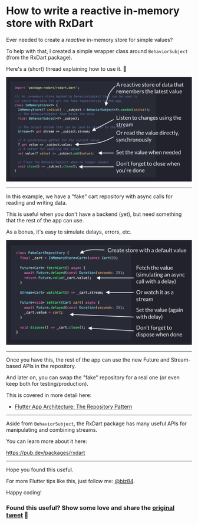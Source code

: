 # How to write a reactive in-memory store with RxDart

Ever needed to create a *reactive* in-memory store for simple values?

To help with that, I created a simple wrapper class around `BehaviorSubject` (from the RxDart package).

Here's a (short) thread explaining how to use it. 🧵

![](043.1-in-memory-store.png)

---

In this example, we have a "fake" cart repository with async calls for reading and writing data.

This is useful when you don't have a backend (yet), but need something that the rest of the app can use.

As a bonus, it's easy to simulate delays, errors, etc.

![](043.2-fake-repository.png)

---

Once you have this, the rest of the app can use the new Future and Stream-based APIs in the repository.

And later on, you can swap the "fake" repository for a real one (or even keep both for testing/production).

This is covered in more detail here:

- [Flutter App Architecture: The Repository Pattern](https://codewithandrea.com/articles/flutter-repository-pattern/)

---

Aside from `BehaviorSubject`, the RxDart package has many useful APIs for manipulating and combining streams.

You can learn more about it here:

https://pub.dev/packages/rxdart

---

Hope you found this useful.

For more Flutter tips like this, just follow me: [@biz84](https://twitter.com/biz84).

Happy coding!

### Found this useful? Show some love and share the [original tweet](https://twitter.com/biz84/status/1511370391259914240) 🙏